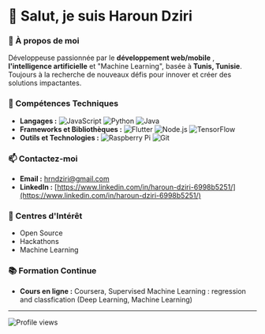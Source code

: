 # 👋 Salut, je suis Haroun Dziri

### 🚀 À propos de moi
Développeuse passionnée par le **développement web/mobile** , **l'intelligence artificielle** et "Machine Learning", basée à **Tunis, Tunisie**. Toujours à la recherche de nouveaux défis pour innover et créer des solutions impactantes.

### 🔧 Compétences Techniques
- **Langages :** ![JavaScript](https://img.shields.io/badge/-JavaScript-black?style=flat-square&logo=javascript) ![Python](https://img.shields.io/badge/-Python-black?style=flat-square&logo=python) ![Java](https://img.shields.io/badge/-Java-black?style=flat-square&logo=java)
- **Frameworks et Bibliothèques :** ![Flutter](https://img.shields.io/badge/-Flutter-black?style=flat-square&logo=flutter) ![Node.js](https://img.shields.io/badge/-Node.js-black?style=flat-square&logo=node.js) ![TensorFlow](https://img.shields.io/badge/-TensorFlow-black?style=flat-square&logo=tensorflow)
- **Outils et Technologies :** ![Raspberry Pi](https://img.shields.io/badge/-Raspberry%20Pi-black?style=flat-square&logo=raspberry-pi) ![Git](https://img.shields.io/badge/-Git-black?style=flat-square&logo=git)

### 📫 Contactez-moi
- **Email :** [hrndziri@gmail.com](mailto:hrndziei@gmail.com)
- **LinkedIn :** [https://www.linkedin.com/in/haroun-dziri-6998b5251/](https://www.linkedin.com/in/haroun-dziri-6998b5251/)

### 🎯 Centres d'Intérêt
- Open Source
- Hackathons
- Machine Learning

### 📚 Formation Continue
- **Cours en ligne :** Coursera, Supervised Machine Learning : regression and classfication (Deep Learning, Machine Learning)

---

![Profile views](https://komarev.com/ghpvc/?username=Haroun_Dziri&color=blue)


<!---
haroun2001/haroun2001 is a ✨ special ✨ repository because its `README.md` (this file) appears on your GitHub profile.
You can click the Preview link to take a look at your changes.
--->

